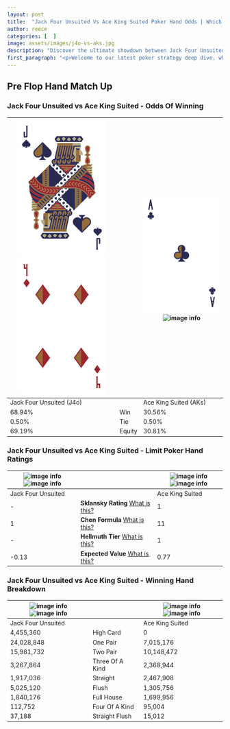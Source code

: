 ```yaml
---
layout: post
title:  "Jack Four Unsuited Vs Ace King Suited Poker Hand Odds | Which Is The Better Hand In Poker? A Complete Guide"
author: reece
categories: [  ]
image: assets/images/j4o-vs-aks.jpg
description: "Discover the ultimate showdown between Jack Four Unsuited and Ace King Suited in poker! Uncover the odds, strategies, and scenarios where one hand triumphs over the other. Get ready to up your poker game with this thrilling analysis."
first_paragraph: "<p>Welcome to our latest poker strategy deep dive, where we're pitting two distinct hands against each other in a high-stakes showdown: Jack Four Unsuited vs Ace King Suited.</p><p>In the dynamic world of poker, every decision counts, and knowing which hand holds the upper hand is key to your success at the table.</p><p>In this article, we'll dissect these two hands, explore the scenarios where one dominates the other, and equip you with the knowledge to make strategic choices that can tip the odds in your favor.</p><p>Get ready to unravel the intriguing dynamics of these poker hands and elevate your game to new heights.</p>"
---
```




[comment]: # (sp0)

## Pre Flop Hand Match Up

<div class="table hand-ratings" markdown="1"> 



### Jack Four Unsuited vs Ace King Suited - Odds Of Winning


    
| ![image info](assets/images/hand1/j.png) ![image info](assets/images/hand1/4o.png) |  | ![image info](assets/images/hand2/a.png) ![image info](assets/images/hand2/ks.png) |
| -------- | -------- | -------- |
| Jack Four Unsuited (J4o) |  | Ace King Suited (AKs) |
| 68.94% | Win | 30.56% |
| 0.50% | Tie | 0.50% |
| 69.19% | Equity | 30.81% |




[comment]: # (sp1)



### Jack Four Unsuited vs Ace King Suited - Limit Poker Hand Ratings


    
| ![image info](https://www.riverpairs.com/assets/images/hand1/j.png) ![image info](https://www.riverpairs.com/assets/images/hand1/4o.png) |  | ![image info](https://www.riverpairs.com/assets/images/hand2/a.png) ![image info](https://www.riverpairs.com/assets/images/hand2/ks.png) |
| -------- | -------- | -------- |
| Jack Four Unsuited |  | Ace King Suited |
| - | **Sklansky Rating** [What is this?](/sklansky-rating-explained) | 1 |
| 1 | **Chen Formula** [What is this?](/chen-formula-explained) | 11 |
| - | **Hellmuth Tier** [What is this?](/Hellmuth-tier-explained) | 1 |
| -0.13 | **Expected Value** [What is this?](/expected-value-explained) | 0.77 |




[comment]: # (sp2)



### Jack Four Unsuited vs Ace King Suited - Winning Hand Breakdown


    
| ![image info](https://www.riverpairs.com/assets/images/hand1/j.png) ![image info](https://www.riverpairs.com/assets/images/hand1/4o.png) |  | ![image info](https://www.riverpairs.com/assets/images/hand2/a.png) ![image info](https://www.riverpairs.com/assets/images/hand2/ks.png) |
| -------- | -------- | -------- |
| Jack Four Unsuited |  | Ace King Suited |
| 4,455,360 | High Card | 0 |
| 24,028,848 | One Pair | 7,015,176 |
| 15,981,732 | Two Pair | 10,148,472 |
| 3,267,864 | Three Of A Kind | 2,368,944 |
| 1,917,036 | Straight | 2,467,908 |
| 5,025,120 | Flush | 1,305,756 |
| 1,840,176 | Full House | 1,699,956 |
| 112,752 | Four Of A Kind | 95,004 |
| 37,188 | Straight Flush | 15,012 |




[comment]: # (sp3)



</div>

[comment]: # (sp4)



[comment]: # (sp5)

